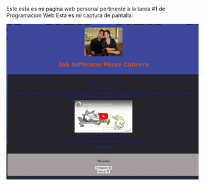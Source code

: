 Este esta es mi pagina web personal pertinente a la tarea #1 de Programacion Web
Esta es mi captura de pantalla:

![Mi captura de pantalla](mitarea.jpg)
